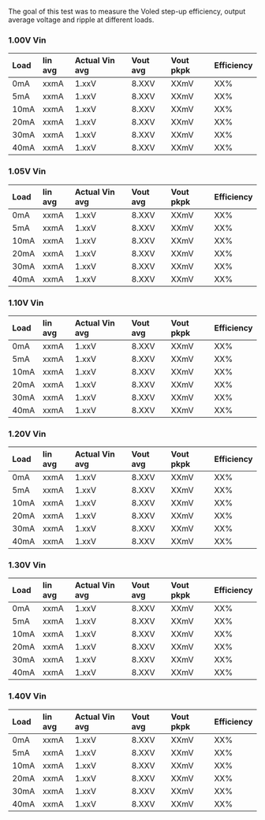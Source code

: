 The goal of this test was to measure the Voled step-up efficiency, output average voltage and ripple at different loads.  


### [](#header-3)1.00V Vin

| Load | Iin avg | Actual Vin avg | Vout avg | Vout pkpk | Efficiency |
|:-----|:--------|:---------------|:---------|:----------|:-----------|
| 0mA  | xxmA    |    1.xxV       | 8.XXV    |   XXmV    |   XX%      |
| 5mA  | xxmA    |    1.xxV       | 8.XXV    |   XXmV    |   XX%      |
| 10mA | xxmA    |    1.xxV       | 8.XXV    |   XXmV    |   XX%      |
| 20mA | xxmA    |    1.xxV       | 8.XXV    |   XXmV    |   XX%      |
| 30mA | xxmA    |    1.xxV       | 8.XXV    |   XXmV    |   XX%      |
| 40mA | xxmA    |    1.xxV       | 8.XXV    |   XXmV    |   XX%      |

### [](#header-3)1.05V Vin

| Load | Iin avg | Actual Vin avg | Vout avg | Vout pkpk | Efficiency |
|:-----|:--------|:---------------|:---------|:----------|:-----------|
| 0mA  | xxmA    |    1.xxV       | 8.XXV    |   XXmV    |   XX%      |
| 5mA  | xxmA    |    1.xxV       | 8.XXV    |   XXmV    |   XX%      |
| 10mA | xxmA    |    1.xxV       | 8.XXV    |   XXmV    |   XX%      |
| 20mA | xxmA    |    1.xxV       | 8.XXV    |   XXmV    |   XX%      |
| 30mA | xxmA    |    1.xxV       | 8.XXV    |   XXmV    |   XX%      |
| 40mA | xxmA    |    1.xxV       | 8.XXV    |   XXmV    |   XX%      |

### [](#header-3)1.10V Vin

| Load | Iin avg | Actual Vin avg | Vout avg | Vout pkpk | Efficiency |
|:-----|:--------|:---------------|:---------|:----------|:-----------|
| 0mA  | xxmA    |    1.xxV       | 8.XXV    |   XXmV    |   XX%      |
| 5mA  | xxmA    |    1.xxV       | 8.XXV    |   XXmV    |   XX%      |
| 10mA | xxmA    |    1.xxV       | 8.XXV    |   XXmV    |   XX%      |
| 20mA | xxmA    |    1.xxV       | 8.XXV    |   XXmV    |   XX%      |
| 30mA | xxmA    |    1.xxV       | 8.XXV    |   XXmV    |   XX%      |
| 40mA | xxmA    |    1.xxV       | 8.XXV    |   XXmV    |   XX%      |

### [](#header-3)1.20V Vin

| Load | Iin avg | Actual Vin avg | Vout avg | Vout pkpk | Efficiency |
|:-----|:--------|:---------------|:---------|:----------|:-----------|
| 0mA  | xxmA    |    1.xxV       | 8.XXV    |   XXmV    |   XX%      |
| 5mA  | xxmA    |    1.xxV       | 8.XXV    |   XXmV    |   XX%      |
| 10mA | xxmA    |    1.xxV       | 8.XXV    |   XXmV    |   XX%      |
| 20mA | xxmA    |    1.xxV       | 8.XXV    |   XXmV    |   XX%      |
| 30mA | xxmA    |    1.xxV       | 8.XXV    |   XXmV    |   XX%      |
| 40mA | xxmA    |    1.xxV       | 8.XXV    |   XXmV    |   XX%      |

### [](#header-3)1.30V Vin

| Load | Iin avg | Actual Vin avg | Vout avg | Vout pkpk | Efficiency |
|:-----|:--------|:---------------|:---------|:----------|:-----------|
| 0mA  | xxmA    |    1.xxV       | 8.XXV    |   XXmV    |   XX%      |
| 5mA  | xxmA    |    1.xxV       | 8.XXV    |   XXmV    |   XX%      |
| 10mA | xxmA    |    1.xxV       | 8.XXV    |   XXmV    |   XX%      |
| 20mA | xxmA    |    1.xxV       | 8.XXV    |   XXmV    |   XX%      |
| 30mA | xxmA    |    1.xxV       | 8.XXV    |   XXmV    |   XX%      |
| 40mA | xxmA    |    1.xxV       | 8.XXV    |   XXmV    |   XX%      |

### [](#header-3)1.40V Vin

| Load | Iin avg | Actual Vin avg | Vout avg | Vout pkpk | Efficiency |
|:-----|:--------|:---------------|:---------|:----------|:-----------|
| 0mA  | xxmA    |    1.xxV       | 8.XXV    |   XXmV    |   XX%      |
| 5mA  | xxmA    |    1.xxV       | 8.XXV    |   XXmV    |   XX%      |
| 10mA | xxmA    |    1.xxV       | 8.XXV    |   XXmV    |   XX%      |
| 20mA | xxmA    |    1.xxV       | 8.XXV    |   XXmV    |   XX%      |
| 30mA | xxmA    |    1.xxV       | 8.XXV    |   XXmV    |   XX%      |
| 40mA | xxmA    |    1.xxV       | 8.XXV    |   XXmV    |   XX%      |
